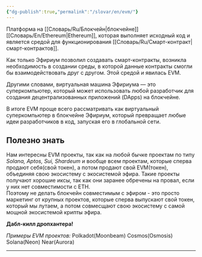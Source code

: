 ```yaml
---
{"dg-publish":true,"permalink":"/slovar/en/evm/"}
---
```



Платформа на [[Словарь/Ru/Блокчейн\|блокчейне]] [[Словарь/En/Ethereum\|Ethereum]], которая выполняет исходный код и является средой для функционирования [[Словарь/Ru/Смарт-контракт\|смарт-контрактов]].

Как только Эфириум позволил создавать смарт-контракты, возникла необходимость в создании среды, в которой данные контракты смогли бы взаимодействовать друг с другом. Этой средой и явилась EVM.

Другими словами, виртуальная машина Эфириума — это суперкомпьютер, который может использовать любой разработчик для создания децентрализованных приложений (DApps) на блокчейне.

В итоге EVM проще всего рассматривать как виртуальный суперкомпьютер в блокчейне Эфириум, который превращает любые идеи разработчиков в код, запуская его в глобальной сети.

## Полезно знать

Нам интересны EVM проекты, так как на любой бычке проектам по типу _Solana, Aptos, Sui, Shardeum_ и вообще всем проектам, которые сперва продают себя(свой токен), а потом продают свой EVM(токен), объединяя свою экосистему с экосистемой эфира. Такие проекты получают хорошие иксы, так как они заранее обречены на провал, если у них нет совместимости с ETH.  
Поэтому не делать блокчейн совместимым с эфиром - это просто маркетинг от крупных проектов, которые сперва выпускают свой токен, который мы лутаем, а потом совмесщают свою экосистему с самой мощной экосистемой крипты эфира.

**Дабл-килл дропхантера!**

_Примеры EVM проектов:_ Polkadot(Moonbeam) Cosmos(Osmosis) Solana(Neon) Near(Aurora)

---
